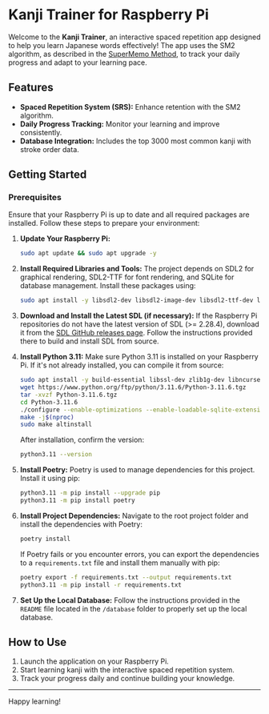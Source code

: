 # Kanji Trainer for Raspberry Pi

Welcome to the **Kanji Trainer**, an interactive spaced repetition app designed to help you learn Japanese words effectively! The app uses the SM2 algorithm, as described in the [SuperMemo Method](https://www.supermemo.com/en/blog/application-of-a-computer-to-improve-the-results-obtained-in-working-with-the-supermemo-method), to track your daily progress and adapt to your learning pace.

## Features

- **Spaced Repetition System (SRS):** Enhance retention with the SM2 algorithm.
- **Daily Progress Tracking:** Monitor your learning and improve consistently.
- **Database Integration:** Includes the top 3000 most common kanji with stroke order data.

## Getting Started

### Prerequisites

Ensure that your Raspberry Pi is up to date and all required packages are installed. Follow these steps to prepare your environment:

1. **Update Your Raspberry Pi:**

   ```bash
   sudo apt update && sudo apt upgrade -y
   ```

2. **Install Required Libraries and Tools:**
   The project depends on SDL2 for graphical rendering, SDL2-TTF for font rendering, and SQLite for database management. Install these packages using:

   ```bash
   sudo apt install -y libsdl2-dev libsdl2-image-dev libsdl2-ttf-dev libsdl2-mixer-dev libsqlite3-dev libfreetype6-dev
   ```

3. **Download and Install the Latest SDL (if necessary):**
   If the Raspberry Pi repositories do not have the latest version of SDL (>= 2.28.4), download it from the [SDL GitHub releases page](https://github.com/libsdl-org/SDL/releases). Follow the instructions provided there to build and install SDL from source.

4. **Install Python 3.11:**
   Make sure Python 3.11 is installed on your Raspberry Pi. If it's not already installed, you can compile it from source:

   ```bash
   sudo apt install -y build-essential libssl-dev zlib1g-dev libncurses5-dev libnss3-dev libreadline-dev libffi-dev libbz2-dev
   wget https://www.python.org/ftp/python/3.11.6/Python-3.11.6.tgz
   tar -xvzf Python-3.11.6.tgz
   cd Python-3.11.6
   ./configure --enable-optimizations --enable-loadable-sqlite-extensions
   make -j$(nproc)
   sudo make altinstall
   ```

   After installation, confirm the version:

   ```bash
   python3.11 --version
   ```

5. **Install Poetry:**
   Poetry is used to manage dependencies for this project. Install it using pip:

   ```bash
   python3.11 -m pip install --upgrade pip
   python3.11 -m pip install poetry
   ```

6. **Install Project Dependencies:**
   Navigate to the root project folder and install the dependencies with Poetry:

   ```bash
   poetry install
   ```

   If Poetry fails or you encounter errors, you can export the dependencies to a `requirements.txt` file and install them manually with pip:

   ```bash
   poetry export -f requirements.txt --output requirements.txt
   python3.11 -m pip install -r requirements.txt
   ```

7. **Set Up the Local Database:**
   Follow the instructions provided in the `README` file located in the `/database` folder to properly set up the local database.

## How to Use

1. Launch the application on your Raspberry Pi.
2. Start learning kanji with the interactive spaced repetition system.
3. Track your progress daily and continue building your knowledge.

---

Happy learning!
